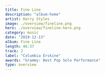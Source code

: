 ```yaml
---
title: Fine Line
description: "album-home"
artist: Harry Styles
image: ./overview/fineline.png
hero: ./overview/fineline-hero.png
category: music
date: "2019-12-13"
album: Fine Line
length: 46:37
track: 2
label: "Columbia Erskine"
awards: "Grammy: Best Pop Solo Performance"
type: overview
---
```

